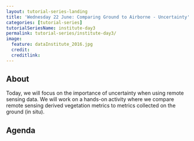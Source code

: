 ```yaml
---
layout: tutorial-series-landing
title: 'Wednesday 22 June: Comparing Ground to Airborne - Uncertainty'
categories: [tutorial-series]
tutorialSeriesName: institute-day3
permalink: tutorial-series/institute-day3/
image:
  feature: dataInstitute_2016.jpg
  credit:
  creditlink:
---
```


## About

Today, we will focus on the importance of uncertainty when using remote sensing
data. We will work on a hands-on activity where we compare remote sensing
derived vegetation metrics to metrics collected on the ground (in situ). 

##  Agenda
